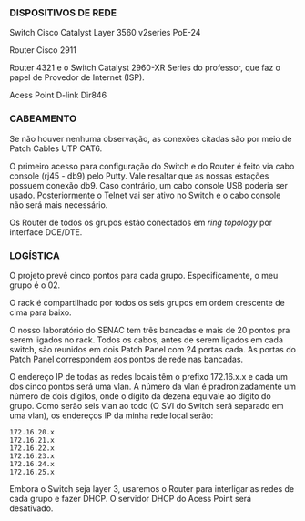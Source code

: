 ### DISPOSITIVOS DE REDE
Switch Cisco Catalyst Layer 3560 v2series PoE-24

Router Cisco 2911

Router 4321 e o Switch Catalyst 2960-XR Series do professor, que faz o papel de Provedor de Internet (ISP).

Acess Point D-link Dir846

### CABEAMENTO
Se não houver nenhuma observação, as conexões citadas são por meio de Patch Cables UTP CAT6.

O primeiro acesso para configuração do Switch e do Router é feito via cabo console (rj45 - db9) pelo Putty. Vale resaltar que as nossas estações possuem conexão db9. Caso contrário, um cabo console USB poderia ser usado. Posteriormente o Telnet vai ser ativo no Switch e o cabo console não será mais necessário.

Os Router de todos os grupos estão conectados em *ring topology* por interface DCE/DTE.

### LOGÍSTICA
O projeto prevê cinco pontos para cada grupo. Especificamente, o meu grupo é o 02.

O rack é compartilhado por todos os seis grupos em ordem crescente de cima para baixo.

O nosso laboratório do SENAC tem três bancadas e mais de 20 pontos pra serem ligados no rack. Todos os cabos, antes de serem ligados em cada switch, são reunidos em dois Patch Panel com 24 portas cada. As portas do Patch Panel correspondem aos pontos de rede nas bancadas.

O endereço IP de todas as redes locais têm o prefixo 172.16.x.x e cada um dos cinco pontos será uma vlan. A número da vlan é pradronizadamente um número de dois dígitos, onde o dígito da dezena equivale ao dígito do grupo. Como serão seis vlan ao todo (O SVI do Switch será separado em uma vlan), os endereços IP da minha rede local serão:
~~~
172.16.20.x
172.16.21.x
172.16.22.x
172.16.23.x
172.16.24.x
172.16.25.x
~~~

Embora o Switch seja layer 3, usaremos o Router para interligar as redes de cada grupo e fazer DHCP. O servidor DHCP do Acess Point será desativado.

<img scr="imgs/img01.jpg" alt="" style="width: 200px">
<img scr="imgs/img02.jpg" alt="" style="width: 200px">
